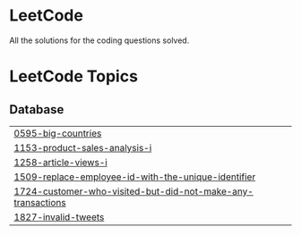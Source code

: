 # LeetCode
All the solutions for the coding questions solved.

<!---LeetCode Topics Start-->
# LeetCode Topics
## Database
|  |
| ------- |
| [0595-big-countries](https://github.com/Palak2506/LeetCode/tree/master/0595-big-countries) |
| [1153-product-sales-analysis-i](https://github.com/Palak2506/LeetCode/tree/master/1153-product-sales-analysis-i) |
| [1258-article-views-i](https://github.com/Palak2506/LeetCode/tree/master/1258-article-views-i) |
| [1509-replace-employee-id-with-the-unique-identifier](https://github.com/Palak2506/LeetCode/tree/master/1509-replace-employee-id-with-the-unique-identifier) |
| [1724-customer-who-visited-but-did-not-make-any-transactions](https://github.com/Palak2506/LeetCode/tree/master/1724-customer-who-visited-but-did-not-make-any-transactions) |
| [1827-invalid-tweets](https://github.com/Palak2506/LeetCode/tree/master/1827-invalid-tweets) |
<!---LeetCode Topics End-->
